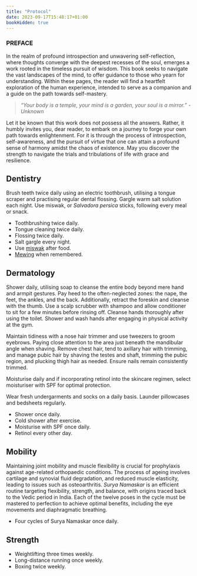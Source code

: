 ```yaml
---
title: "Protocol"
date: 2023-09-17T15:48:17+01:00
bookHidden: true
---
```


### PREFACE

In the realm of profound introspection and unwavering self-reflection, where thoughts converge with the deepest recesses of the soul, emerges a work rooted in the timeless pursuit of wisdom. This book seeks to navigate the vast landscapes of the mind, to offer guidance to those who yearn for understanding. Within these pages, the reader will find a heartfelt exploration of the human experience, intended to serve as a companion and a guide on the path towards self-mastery.

> *“Your body is a temple, your mind is a garden, your soul is a mirror.” - Unknown*

Let it be known that this work does not possess all the answers. Rather, it humbly invites you, dear reader, to embark on a journey to forge your own path towards enlightenment. For it is through the process of introspection, self-awareness, and the pursuit of virtue that one can attain a profound sense of harmony amidst the chaos of existence. May you discover the strength to navigate the trials and tribulations of life with grace and resilience.

## Dentistry

Brush teeth twice daily using an electric toothbrush, utilising a tongue scraper and practising regular dental flossing. Gargle warm salt solution each night. Use miswak, or *Salvadora persica* sticks, following every meal or snack.

- Toothbrushing twice daily.
- Tongue cleaning twice daily.
- Flossing twice daily.
- Salt gargle every night.
- Use [miswak](https://www.youtube.com/watch?v=3gyLDGaKUGs) after food.
- [Mewing](https://www.youtube.com/watch?v=Hmf-pR7EryY) when remembered.

## Dermatology

Shower daily, utilising soap to cleanse the entire body beyond mere hand and armpit gestures. Pay heed to the often-neglected zones: the nape, the feet, the ankles, and the back. Additionally, retract the foreskin and cleanse with the thumb. Use a scalp scrubber with shampoo and allow conditioner to sit for a few minutes before rinsing off. Cleanse hands thoroughly after using the toilet. Shower and wash hands after engaging in physical activity at the gym.

Maintain tidiness with a nose hair trimmer and use tweezers to groom eyebrows. Paying close attention to the area just beneath the mandibular angle when shaving. Remove chest hair, tend to axillary hair with trimming, and manage pubic hair by shaving the testes and shaft, trimming the pubic region, and plucking thigh hair as needed. Ensure nails remain consistently trimmed.

Moisturise daily and if incorporating retinol into the skincare regimen, select moisturiser with SPF for optimal protection.

Wear fresh undergarments and socks on a daily basis. Launder pillowcases and bedsheets regularly.

- Shower once daily.
- Cold shower after exercise.
- Moisturise with SPF once daily.
- Retinol every other day.

## Mobility

Maintaining joint mobility and muscle flexibility is crucial for prophylaxis against age-related orthopaedic conditions. The process of ageing involves cartilage and synovial fluid degradation, and reduced muscle elasticity, leading to issues such as osteoarthritis. *Surya Namaskar* is an efficient routine targeting flexibility, strength, and balance, with origins traced back to the Vedic period in India. Each of the twelve poses in the cycle must be mastered to perfection to achieve optimal benefits, including the eye movements and diaphragmatic breathing.

- Four cycles of Surya Namaskar once daily.

## Strength

- Weightlifting three times weekly.
- Long-distance running once weekly.
- Boxing twice weekly.